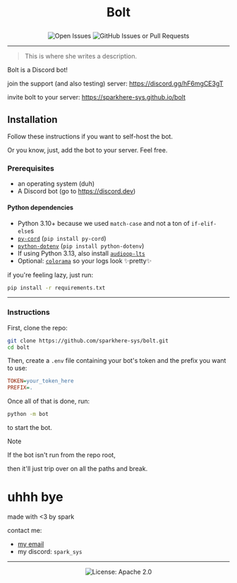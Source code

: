 # <p align=center> Bolt </p>

<p align=center>
  <img alt="Open Issues" src="https://img.shields.io/github/issues/sparkhere-sys/bolt?style=for-the-badge&logo=github&logoColor=white&color=%23f38ba8">
  <img alt="GitHub Issues or Pull Requests" src="https://img.shields.io/github/issues-pr/sparkhere-sys/bolt?style=for-the-badge&logo=git&logoColor=white&color=%23a6e3a1">
</p>

---

> This is where she writes a description.

Bolt is a Discord bot!

join the support (and also testing) server: https://discord.gg/hF6mgCE3gT

invite bolt to your server: https://sparkhere-sys.github.io/bolt

## Installation

Follow these instructions if you want to self-host the bot.

Or you know, just, add the bot to your server. Feel free.

### Prerequisites

* an operating system (duh)
* A Discord bot (go to https://discord.dev)

#### Python dependencies

* Python 3.10+ because we used `match-case` and not a ton of `if-elif-else`s
* [`py-cord`](https://pypi.org/project/py-cord/) (`pip install py-cord`)
* [`python-dotenv`](https://pypi.org/project/python-dotenv/) (`pip install python-dotenv`)
* If using Python 3.13, also install [`audioop-lts`](https://pypi.org/project/audioop-lts)
* Optional: [`colorama`](https://pypi.org/project/colorama) so your logs look :sparkles:pretty:sparkles:

if you're feeling lazy, just run:
```bash
pip install -r requirements.txt
```

---

### Instructions

First, clone the repo:

```bash
git clone https://github.com/sparkhere-sys/bolt.git
cd bolt
```

Then, create a `.env` file containing your bot's token and the prefix you want to use:

```ini
TOKEN=your_token_here
PREFIX=.
```

Once all of that is done, run:
```bash
python -m bot
```
to start the bot.

> [!NOTE]
> If the bot isn't run from the repo root,
>
> then it'll just trip over on all the paths and break.

# uhhh bye

made with <3 by spark

contact me:

* [my email](mailto:spark-aur@proton.me)
* my discord: `spark_sys`

---

<p align=center>
  <img alt="License: Apache 2.0" src="https://img.shields.io/github/license/sparkhere-sys/bolt?style=for-the-badge&logo=apache&logoColor=black&label=license&labelColor=white&color=%2374c7ec&link=https%3A%2F%2Fgithub.com%2Fsparkhere-sys%2Fbolt%2Fblob%2Fmain%2FLICENSE">
</p>
